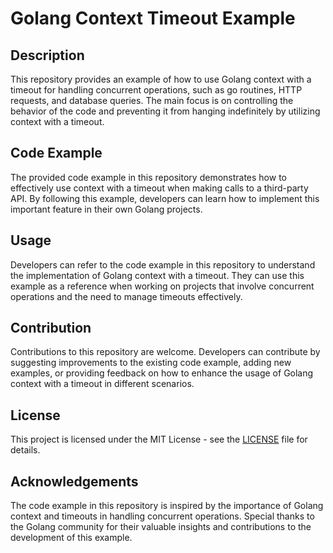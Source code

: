 # Golang Context Timeout Example

## Description
This repository provides an example of how to use Golang context with a timeout for handling concurrent operations, such as go routines, HTTP requests, and database queries. The main focus is on controlling the behavior of the code and preventing it from hanging indefinitely by utilizing context with a timeout.

## Code Example
The provided code example in this repository demonstrates how to effectively use context with a timeout when making calls to a third-party API. By following this example, developers can learn how to implement this important feature in their own Golang projects.

## Usage
Developers can refer to the code example in this repository to understand the implementation of Golang context with a timeout. They can use this example as a reference when working on projects that involve concurrent operations and the need to manage timeouts effectively.

## Contribution
Contributions to this repository are welcome. Developers can contribute by suggesting improvements to the existing code example, adding new examples, or providing feedback on how to enhance the usage of Golang context with a timeout in different scenarios.

## License
This project is licensed under the MIT License - see the [LICENSE](LICENSE) file for details.

## Acknowledgements
The code example in this repository is inspired by the importance of Golang context and timeouts in handling concurrent operations. Special thanks to the Golang community for their valuable insights and contributions to the development of this example.
